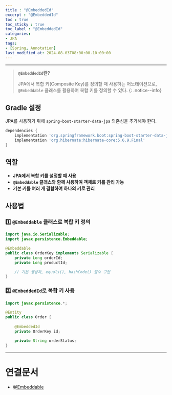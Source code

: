 ```yaml
---
title : "@EmbeddedId"
excerpt : "@EmbeddedId"
toc : true
toc_sticky : true
toc_label : "@EmbeddedId"
categories:
- JPA
tags:
- [Spring, Annotation]
last_modified_at: 2024-08-03T08:00:00-10:00:00
---
```

  
---
  
> **`@EmbeddedId`란?**  
>
>  JPA에서 복합 키(Composite Key)를 정의할 때 사용하는 어노테이션으로, `@Embeddable` 클래스를 활용하여 복합 키를 정의할 수 있다. 
{: .notice--info}  
  
## Gradle 설정
 JPA를 사용하기 위해 `spring-boot-starter-data-jpa` 의존성을 추가해야 한다.
  
```groovy
dependencies {
    implementation 'org.springframework.boot:spring-boot-starter-data-jpa'
    implementation 'org.hibernate:hibernate-core:5.6.9.Final'
}
```
  
## 역할
- **JPA에서 복합 키를 설정할 때 사용**  
- **`@Embeddable` 클래스와 함께 사용하여 객체로 키를 관리 가능**  
- **기본 키를 여러 개 결합하여 하나의 키로 관리**  
  
## 사용법
  
### 1️⃣ `@Embeddable` 클래스로 복합 키 정의
  
```java
import java.io.Serializable;
import javax.persistence.Embeddable;

@Embeddable
public class OrderKey implements Serializable {
    private Long orderId;
    private Long productId;

    // 기본 생성자, equals(), hashCode() 필수 구현
}
```
  
### 2️⃣ `@EmbeddedId`로 복합 키 사용
  
```java
import javax.persistence.*;

@Entity
public class Order {
    
    @EmbeddedId
    private OrderKey id;

    private String orderStatus;
}
```

---
  
# 연결문서
- [@Embeddable](../../jpa/jpa-@Embeddable)
